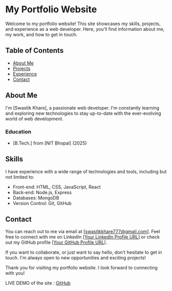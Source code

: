 # My Portfolio Website

Welcome to my portfolio website! This site showcases my skills, projects, and experience as a web developer. Here, you'll find information about me, my work, and how to get in touch.

## Table of Contents
- [About Me](#about-me)
- [Projects](#projects)
- [Experience](#skills)
- [Contact](#contact)

## About Me
I'm [Swastik Khare], a passionate web developer. I'm constantly learning and exploring new technologies to stay up-to-date with the ever-evolving world of web development.

### Education
- [B.Tech.] from [NIT Bhopal] (2025)


## Skills
I have experience with a wide range of technologies and tools, including but not limited to:
- Front-end: HTML, CSS, JavaScript, React
- Back-end: Node.js, Express
- Databases: MongoDB
- Version Control: Git, GitHub

## Contact
You can reach out to me via email at [swastikkhare777@gmail.com]. Feel free to connect with me on LinkedIn [[Your LinkedIn Profile URL](https://www.linkedin.com/in/swastik-khare-46b593229/)] or check out my GitHub profile [[Your GitHub Profile URL](https://github.com/swastikkhare10)].

If you want to collaborate, or just want to say hello, don't hesitate to get in touch. I'm always open to new opportunities and exciting projects!

Thank you for visiting my portfolio website. I look forward to connecting with you!

LIVE DEMO of the site : [GitHub](https://swastik-portfolio.vercel.app/)

